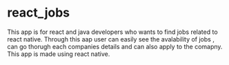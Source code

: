 # react_jobs 
This app is for react and java developers who wants to find jobs related to react native. 
Through this aap user can easily see the avalability of jobs , can go thorugh each companies details and can also apply to the comapny.
This app is made using react native. 

